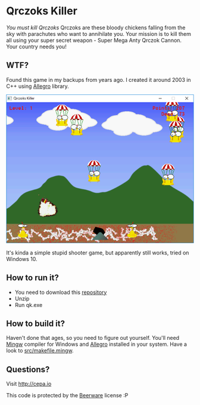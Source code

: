 # Qrczoks Killer

*You must kill Qrczoks*
Qrczoks are these bloody chickens falling from the sky with parachutes who want to annihilate you.
Your mission is to kill them all using your super secret weapon - Super Mega Anty Qrczok Cannon.
Your country needs you!

## WTF?
Found this game in my backups from years ago. I created it around 2003 in C++ using [Allegro](http://liballeg.org/) library.

![qk1](https://raw.githubusercontent.com/cepa/qk/master/screenshots/QrczoksKiller2.png)

It's kinda a simple stupid shooter game, but apparently still works, tried on Windows 10.

## How to run it?
* You need to download this [repository](https://github.com/cepa/qk/archive/master.zip)
* Unzip
* Run qk.exe

## How to build it?
Haven't done that ages, so you need to figure out yourself. You'll need [Mingw](http://www.mingw.org/) compiler for Windows and [Allegro](http://liballeg.org/) installed in your system. Have a look to [src/makefile.mingw](https://github.com/cepa/qk/blob/master/src/makefile.mingw).

## Questions?
Visit http://cepa.io

This code is protected by the [Beerware](https://en.wikipedia.org/wiki/Beerware) license :P
